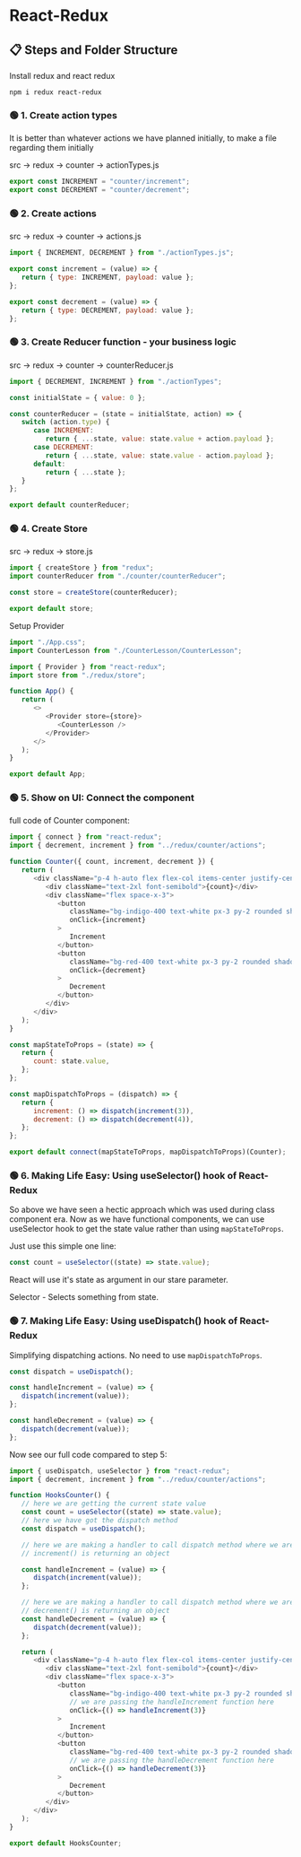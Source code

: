 # React-Redux

## 📋 Steps and Folder Structure

Install redux and react redux

```
npm i redux react-redux
```

### 🟢 1. Create action types

It is better than whatever actions we have planned initially, to make a file regarding them initially

src -> redux -> counter -> actionTypes.js

```js
export const INCREMENT = "counter/increment";
export const DECREMENT = "counter/decrement";
```

### 🟢 2. Create actions

src -> redux -> counter -> actions.js

```js
import { INCREMENT, DECREMENT } from "./actionTypes.js";

export const increment = (value) => {
   return { type: INCREMENT, payload: value };
};

export const decrement = (value) => {
   return { type: DECREMENT, payload: value };
};
```

### 🟢 3. Create Reducer function - your business logic

src -> redux -> counter -> counterReducer.js

```js
import { DECREMENT, INCREMENT } from "./actionTypes";

const initialState = { value: 0 };

const counterReducer = (state = initialState, action) => {
   switch (action.type) {
      case INCREMENT:
         return { ...state, value: state.value + action.payload };
      case DECREMENT:
         return { ...state, value: state.value - action.payload };
      default:
         return { ...state };
   }
};

export default counterReducer;
```

### 🟢 4. Create Store

src -> redux -> store.js

```js
import { createStore } from "redux";
import counterReducer from "./counter/counterReducer";

const store = createStore(counterReducer);

export default store;
```

Setup Provider

```js
import "./App.css";
import CounterLesson from "./CounterLesson/CounterLesson";

import { Provider } from "react-redux";
import store from "./redux/store";

function App() {
   return (
      <>
         <Provider store={store}>
            <CounterLesson />
         </Provider>
      </>
   );
}

export default App;
```

### 🟢 5. Show on UI: Connect the component

full code of Counter component:

```js
import { connect } from "react-redux";
import { decrement, increment } from "../redux/counter/actions";

function Counter({ count, increment, decrement }) {
   return (
      <div className="p-4 h-auto flex flex-col items-center justify-center space-y-5 bg-white rounded shadow">
         <div className="text-2xl font-semibold">{count}</div>
         <div className="flex space-x-3">
            <button
               className="bg-indigo-400 text-white px-3 py-2 rounded shadow"
               onClick={increment}
            >
               Increment
            </button>
            <button
               className="bg-red-400 text-white px-3 py-2 rounded shadow"
               onClick={decrement}
            >
               Decrement
            </button>
         </div>
      </div>
   );
}

const mapStateToProps = (state) => {
   return {
      count: state.value,
   };
};

const mapDispatchToProps = (dispatch) => {
   return {
      increment: () => dispatch(increment(3)),
      decrement: () => dispatch(decrement(4)),
   };
};

export default connect(mapStateToProps, mapDispatchToProps)(Counter);
```

### 🟢 6. Making Life Easy: Using useSelector() hook of React-Redux

So above we have seen a hectic approach which was used during class component era. Now as we have functional components, we can use useSelector hook to get the state value rather than using `mapStateToProps`.

Just use this simple one line:

```js
const count = useSelector((state) => state.value);
```

React will use it's state as argument in our stare parameter.

Selector - Selects something from state.

### 🟢 7. Making Life Easy: Using useDispatch() hook of React-Redux

Simplifying dispatching actions. No need to use `mapDispatchToProps`.

```js
const dispatch = useDispatch();

const handleIncrement = (value) => {
   dispatch(increment(value));
};

const handleDecrement = (value) => {
   dispatch(decrement(value));
};
```

Now see our full code compared to step 5:

```js
import { useDispatch, useSelector } from "react-redux";
import { decrement, increment } from "../redux/counter/actions";

function HooksCounter() {
   // here we are getting the current state value
   const count = useSelector((state) => state.value);
   // here we have got the dispatch method
   const dispatch = useDispatch();

   // here we are making a handler to call dispatch method where we are passing an object.
   // increment() is returning an object

   const handleIncrement = (value) => {
      dispatch(increment(value));
   };

   // here we are making a handler to call dispatch method where we are passing an object.
   // decrement() is returning an object
   const handleDecrement = (value) => {
      dispatch(decrement(value));
   };

   return (
      <div className="p-4 h-auto flex flex-col items-center justify-center space-y-5 bg-white rounded shadow">
         <div className="text-2xl font-semibold">{count}</div>
         <div className="flex space-x-3">
            <button
               className="bg-indigo-400 text-white px-3 py-2 rounded shadow"
               // we are passing the handleIncrement function here
               onClick={() => handleIncrement(3)}
            >
               Increment
            </button>
            <button
               className="bg-red-400 text-white px-3 py-2 rounded shadow"
               // we are passing the handleDecrement function here
               onClick={() => handleDecrement(3)}
            >
               Decrement
            </button>
         </div>
      </div>
   );
}

export default HooksCounter;
```
